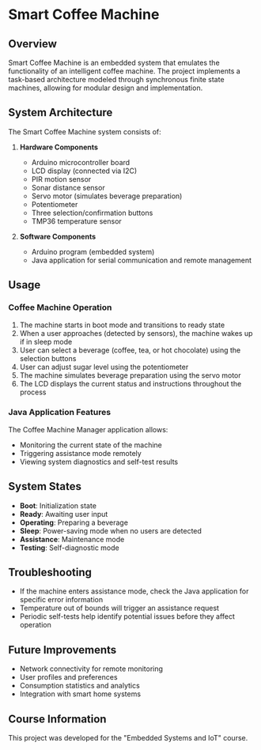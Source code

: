 # Smart Coffee Machine

## Overview

Smart Coffee Machine is an embedded system that emulates the functionality of an intelligent coffee machine. The project implements a task-based architecture modeled through synchronous finite state machines, allowing for modular design and implementation.

## System Architecture

The Smart Coffee Machine system consists of:

1. **Hardware Components**
   - Arduino microcontroller board
   - LCD display (connected via I2C)
   - PIR motion sensor
   - Sonar distance sensor
   - Servo motor (simulates beverage preparation)
   - Potentiometer
   - Three selection/confirmation buttons
   - TMP36 temperature sensor

2. **Software Components**
   - Arduino program (embedded system)
   - Java application for serial communication and remote management

## Usage

### Coffee Machine Operation
1. The machine starts in boot mode and transitions to ready state
2. When a user approaches (detected by sensors), the machine wakes up if in sleep mode
3. User can select a beverage (coffee, tea, or hot chocolate) using the selection buttons
4. User can adjust sugar level using the potentiometer
5. The machine simulates beverage preparation using the servo motor
6. The LCD displays the current status and instructions throughout the process

### Java Application Features
The Coffee Machine Manager application allows:
- Monitoring the current state of the machine
- Triggering assistance mode remotely
- Viewing system diagnostics and self-test results

## System States

- **Boot**: Initialization state
- **Ready**: Awaiting user input
- **Operating**: Preparing a beverage
- **Sleep**: Power-saving mode when no users are detected
- **Assistance**: Maintenance mode
- **Testing**: Self-diagnostic mode

## Troubleshooting

- If the machine enters assistance mode, check the Java application for specific error information
- Temperature out of bounds will trigger an assistance request
- Periodic self-tests help identify potential issues before they affect operation

## Future Improvements

- Network connectivity for remote monitoring
- User profiles and preferences
- Consumption statistics and analytics
- Integration with smart home systems

## Course Information

This project was developed for the "Embedded Systems and IoT" course.
